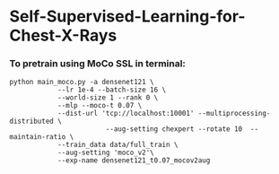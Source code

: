 # Self-Supervised-Learning-for-Chest-X-Rays

### To pretrain using MoCo SSL in terminal:

```
python main_moco.py -a densenet121 \
            --lr 1e-4 --batch-size 16 \
            --world-size 1 --rank 0 \
            --mlp --moco-t 0.07 \
            --dist-url 'tcp://localhost:10001' --multiprocessing-distributed \
                        --aug-setting chexpert --rotate 10  --maintain-ratio \
            --train_data data/full_train \
            --aug-setting 'moco_v2'\
            --exp-name densenet121_t0.07_mocov2aug
```
